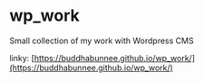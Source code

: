 # wp_work
Small collection of my work with Wordpress CMS

linky: [https://buddhabunnee.github.io/wp_work/](https://buddhabunnee.github.io/wp_work/)
